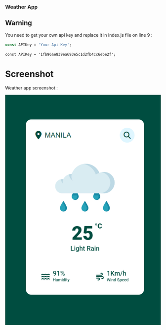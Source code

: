 ### Weather App

## Warning
You need to get your own api key and replace it in index.js file on line 9 :

```javascript
const APIKey = 'Your Api Key';
```

```example API key
const APIKey = '1fb96ae839ea693e5c1d2fb4cc6ebe2f';
```

# Screenshot
Weather app screenshot :

![screenshot](./assets/README-images/manila.png)